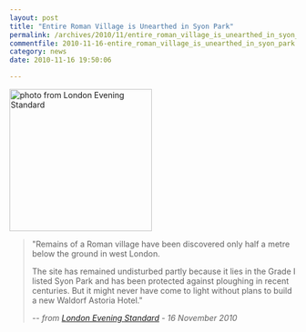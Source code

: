 ```yaml
---
layout: post
title: "Entire Roman Village is Unearthed in Syon Park"
permalink: /archives/2010/11/entire_roman_village_is_unearthed_in_syon_park.html
commentfile: 2010-11-16-entire_roman_village_is_unearthed_in_syon_park
category: news
date: 2010-11-16 19:50:06

---
```


<img src="/assets/images/2010/Dig-grave415.jpg" height="250" class="photo right" alt="photo from London Evening Standard" />

> "Remains of a Roman village have been discovered only half a metre below the ground in west London.
> 
>  The site has remained undisturbed partly because it lies in the Grade I listed Syon Park and has been protected against ploughing in recent centuries. But it might never have come to light without plans to build a new Waldorf Astoria Hotel."
> 
>  <cite>-- from [London Evening Standard](http://www.standard.co.uk/news/entire-roman-village-is-unearthed-in-syon-park-6536584.html) - 16 November 2010</cite>
> 
> 
> 
> 
> 
> 
